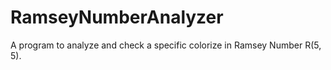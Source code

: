 # RamseyNumberAnalyzer
A program to analyze and check a specific colorize in Ramsey Number R(5, 5).
